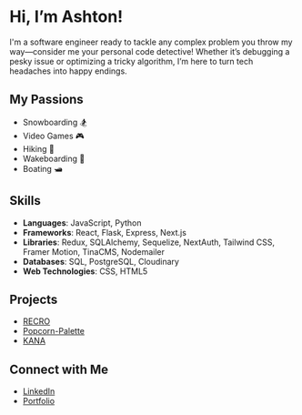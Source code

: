 # Hi, I’m Ashton!

I'm a software engineer ready to tackle any complex problem you throw my way—consider me your personal code detective! Whether it’s debugging a pesky issue or optimizing a tricky algorithm, I’m here to turn tech headaches into happy endings.

## My Passions
- Snowboarding 🏂
- Video Games 🎮
- Hiking 🥾
- Wakeboarding 🌊
- Boating 🛥️

## Skills
- **Languages**: JavaScript, Python
- **Frameworks**: React, Flask, Express, Next.js
- **Libraries**: Redux, SQLAlchemy, Sequelize, NextAuth, Tailwind CSS, Framer Motion, TinaCMS, Nodemailer 
- **Databases**: SQL, PostgreSQL, Cloudinary
- **Web Technologies**: CSS, HTML5

## Projects
- [RECRO](https://github.com/AshtonMH474/RecroWebsite)
- [Popcorn-Palette](https://github.com/AshtonMH474/Popcorn-Palette)
- [KANA](https://github.com/AnthonyBotha/KANA)

## Connect with Me
- [LinkedIn](https://www.linkedin.com/in/ashton-howard-9a7b43305)
- [Portfolio](http://www.ashtondevhub.com/)

<!--
**AshtonMH474/AshtonMH474** is a ✨ _special_ ✨ repository because its `README.md` (this file) appears on your GitHub profile.

Here are some ideas to get you started:

- 🔭 I’m currently working on ...
- 🌱 I’m currently learning ...
- 👯 I’m looking to collaborate on ...
- 🤔 I’m looking for help with ...
- 💬 Ask me about ...
- 📫 How to reach me: ...
- 😄 Pronouns: ...
- ⚡ Fun fact: ...
-->
